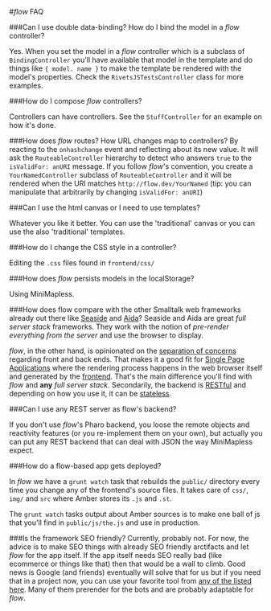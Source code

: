 #*flow* FAQ

###Can I use double data-binding? How do I bind the model in a *flow* controller? 

Yes. When you set the model in a *flow* controller which is a subclass of `BindingController` you'll have available that model in the template and do things like `{ model. name }` to make the template be rendered with the model's properties. Check the `RivetsJSTestsController` class for more examples.

###How do I compose *flow* controllers?

Controllers can have controllers. See the `StuffController` for an example on how it's done.

###How does *flow* routes? How URL changes map to controllers?
By reacting to the `onhashchange` event and reflecting about its new value. It will ask the `RouteableController` hierarchy to detect who answers `true` to the `isValidFor: anURI` message. If you follow *flow*'s convention, you create a `YourNamedController` subclass of `RouteableController` and it will be rendered when the URI matches `http://flow.dev/YourNamed` (tip: you can manipulate that arbitrarily by changing  `isValidFor: anURI`)

###Can I use the html canvas or I need to use templates?

Whatever you like it better. You can use the 'traditional' canvas or you can use the also 'traditional' templates. 

###How do I change the CSS style in a controller?

Editing the `.css` files found in `frontend/css/`

###How does *flow* persists models in the localStorage?

Using MiniMapless.

###How does flow compare with the other Smalltalk web frameworks already out there like [Seaside](http://seaside.st/) and [Aida](http://www.aidaweb.si/)?
Seaside and Aida are great *full server stack* frameworks. They work with the notion of *pre-render everything from the server* and use the browser to display. 

*flow*, in the other hand, is opinionated on the [separation of concerns](http://en.wikipedia.org/wiki/Separation_of_concerns) regarding front and back ends. That makes it a good fit for [Single Page Applications](http://en.wikipedia.org/wiki/Single-page_application) where the rendering process happens in the web browser itself and generated by the [frontend](http://en.wikipedia.org/wiki/Front_and_back_ends). That's the main difference you'll find with *flow* and **any** *full server stack*. Secondarily, the backend is [RESTful](http://en.wikipedia.org/wiki/Representational_state_transfer) and depending on how you use it, it can be [stateless](http://en.wikipedia.org/wiki/Stateless_protocol).

###Can I use any REST server as flow's backend?

If you don't use *flow*'s Pharo backend, you loose the remote objects and reactivity features (or you re-implement them on your own), but actually you can put any REST backend that can deal with JSON the way MiniMapless expect. 

###How do a flow-based app gets deployed?

In *flow* we have a `grunt watch` task that rebuilds the `public/` directory every time you change any of the frontend's source files. It takes care of `css/`, `img/` and `src` where Amber stores its `.js` and `.st`. 

The `grunt watch` tasks output about Amber sources is to make one ball of js that you'll find in `public/js/the.js` and use in production.

###Is the framework SEO friendly?
Currently, probably not. For now, the advice is to make SEO things with already SEO friendly arctifacts and let *flow* for the app itself. If the app itself needs SEO really bad (like ecommerce or things like that) then that would be a wall to climb. Good news is Google (and friends) eventually will solve that for us but if you need that in a project now, you can use your favorite tool from [any of the listed here](https://www.google.com/search?q=angular+seo&oq=angular+seo&aqs=chrome..69i57j0l5.2531j0j7&sourceid=chrome&es_sm=91&ie=UTF-8#q=angular+seo). Many of them prerender for the bots and are probably adaptable for *flow*.

